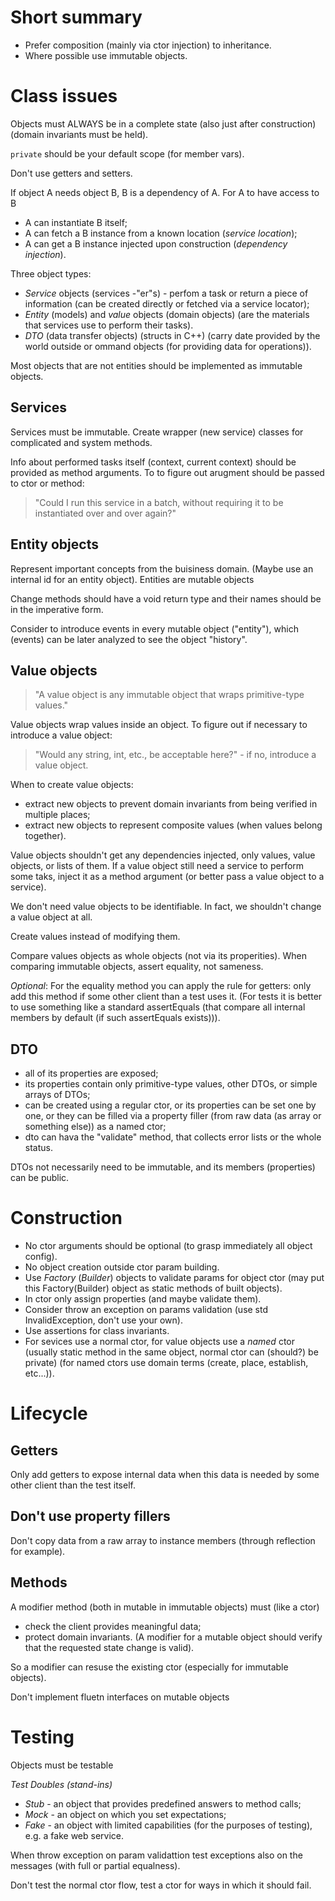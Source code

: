 # Short summary
- Prefer composition (mainly via ctor injection) to inheritance.
- Where possible use immutable objects.



# Class issues
Objects must ALWAYS  be in a complete state (also just after construction) (domain invariants must be held).

`private` should be your default scope (for member vars).

Don't use getters and setters.

If object A needs object B, B is a dependency of A.
For A to have access to B
- A can instantiate B itself;
- A can fetch a B instance from a known location (*service location*);
- A can get a B instance injected upon construction (*dependency injection*).

Three object types:
- *Service* objects (services -"er"s) - perfom a task or return a piece of information
  (can be created directly or fetched via a service locator);
- *Entity* (models) and *value* objects (domain objects)
  (are the materials that services use to perform their tasks).
- *DTO* (data transfer objects) (structs in C++)
  (carry date provided by the world outside or
   ommand objects (for providing data for operations)).

Most objects that are not entities should be implemented as immutable objects.


## Services
Services must be immutable.
Create wrapper (new service) classes for complicated and system methods.

Info about performed tasks itself (context, current context) should be provided as method arguments.
To to figure out arugment should be passed to ctor or method:
> "Could I run this service in a batch, without requiring it to be instantiated over and over again?"


## Entity objects
Represent important concepts from the buisiness domain. (Maybe use an internal id for an entity object).
Entities are mutable objects

Change methods should have a void return type and their names should be in the imperative form.

Consider to introduce events in every mutable object ("entity"),
which (events) can be later analyzed to see the object "history".


## Value objects
> "A value object is any immutable object that wraps primitive-type values."

Value objects wrap values inside an object.
To figure out if necessary to introduce a value object:
> "Would any string, int, etc., be acceptable here?" - if no, introduce a value object.

When to create value objects:
- extract new objects to prevent domain invariants
  from being verified in multiple places;
- extract new objects to represent composite values
  (when values belong together).
  
Value objects shouldn't get any dependencies injected, only values, value objects, or lists of them.
If a value object still need a service to perform some taks, inject it as a method argument
(or better pass a value object to a service).

We don't need value objects to be identifiable.
In fact, we shouldn't change a value object at all.

Create values instead of modifying them.

Compare values objects as whole objects (not via its properities).
When comparing immutable objects, assert equality, not sameness.

*Optional*:
For the equality method you can apply the rule for getters: only add this method if some other client than a test uses it.
(For tests it is better to use something like a standard assertEquals (that compare all internal members by default (if such assertEquals exists))).

  
## DTO
- all of its properties are exposed;
- its properties contain only primitive-type values, other DTOs, or simple arrays of DTOs;
- can be created using a regular ctor,
  or its properties can be set one by one,
  or they can be filled via a property filler (from raw data (as array or something else)) as a named ctor;
- dto can hava the "validate" method, that collects error lists or the whole status.

DTOs not necessarily need to be immutable, and its members (properties) can be public.



# Construction
- No ctor arguments should be optional (to grasp immediately all object config).
- No object creation outside ctor param building.
- Use *Factory* (*Builder*) objects to validate params for object ctor
  (may put this Factory(Builder) object as static methods of built objects).
- In ctor only assign properties (and maybe validate them).
- Consider throw an exception on params validation
  (use std InvalidException, don't use your own).
- Use assertions for class invariants.
- For sevices use a normal ctor,
  for value objects use a *named* ctor 
  (usually static method in the same object, normal ctor can (should?) be private)
  (for named ctors use domain terms (create, place, establish, etc...)).



# Lifecycle  
## Getters
Only add getters to expose internal data when this data is needed by some other client than the test itself.

## Don't use property fillers 
Don't copy data from a raw array to instance members (through reflection for example).

## Methods
A modifier method (both in mutable in immutable objects) must (like a ctor)
- check the client provides meaningful data;
- protect domain invariants.
(A modifier for a mutable object should verify that the requested state change is valid).

So a modifier can resuse the existing ctor (especially for immutable objects).

Don't implement fluetn interfaces on mutable objects






# Testing
Objects must be testable

*Test Doubles (stand-ins)*
- *Stub* - an object that provides predefined answers to method calls;
- *Mock* - an object on which you set expectations;
- *Fake* - an object with limited capabilities (for the purposes of testing), e.g. a fake web service.

When throw exception on param validattion test exceptions also on the messages
(with full or partial equalness).

Don't test the normal ctor flow, test a ctor for ways in which it should fail.
